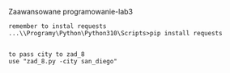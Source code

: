 Zaawansowane programowanie-lab3

	remember to instal requests
	...\\Programy\Python\Python310\Scripts>pip install requests
	
	
	to pass city to zad_8
	use "zad_8.py -city san_diego"
